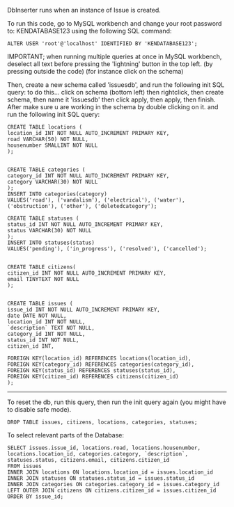DbInserter runs when an instance of Issue is created.

To run this code, go to MySQL workbench and change your root password to: KENDATABASE123
using the following SQL command:

    ALTER USER 'root'@'localhost' IDENTIFIED BY 'KENDATABASE123';


IMPORTANT; when running multiple queries at once in MySQL workbench,
deselect all text before pressing the 'lightning' button in the top left. (by pressing outside the code)
(for instance click on the schema)

Then, create a new schema called 'issuesdb', and run the following init SQL query:
to do this... click on schema (bottom left) then rightclick, then create schema, then name it 'issuesdb'
then click apply, then apply, then finish.
After make sure u are working in the schema by double clicking on it.
and run the following init SQL query:

    CREATE TABLE locations (
    location_id INT NOT NULL AUTO_INCREMENT PRIMARY KEY,
    road VARCHAR(50) NOT NULL,
    housenumber SMALLINT NOT NULL
    );
    
    
    CREATE TABLE categories (
    category_id INT NOT NULL AUTO_INCREMENT PRIMARY KEY,
    category VARCHAR(30) NOT NULL
    );
    INSERT INTO categories(category)
    VALUES('road'), ('vandalism'), ('electrical'), ('water'), ('obstruction'), ('other'), ('deletedcategory');
    
    CREATE TABLE statuses (
    status_id INT NOT NULL AUTO_INCREMENT PRIMARY KEY,
    status VARCHAR(30) NOT NULL
    );
    INSERT INTO statuses(status)
    VALUES('pending'), ('in_progress'), ('resolved'), ('cancelled');
    
    
    CREATE TABLE citizens(
    citizen_id INT NOT NULL AUTO_INCREMENT PRIMARY KEY,
    email TINYTEXT NOT NULL
    );
    
    
    CREATE TABLE issues (
    issue_id INT NOT NULL AUTO_INCREMENT PRIMARY KEY,
    date DATE NOT NULL,
    location_id INT NOT NULL,
    `description` TEXT NOT NULL,
    category_id INT NOT NULL,
    status_id INT NOT NULL,
    citizen_id INT,
    
    FOREIGN KEY(location_id) REFERENCES locations(location_id),
    FOREIGN KEY(category_id) REFERENCES categories(category_id),
    FOREIGN KEY(status_id) REFERENCES statuses(status_id),
    FOREIGN KEY(citizen_id) REFERENCES citizens(citizen_id)
    );

------------------------------------------------------------------------------------

To reset the db, run this query, then run the init query again (you might have to disable safe mode).

    DROP TABLE issues, citizens, locations, categories, statuses;

To select relevant parts of the Database:

    SELECT issues.issue_id, locations.road, locations.housenumber, locations.location_id, categories.category, `description`, statuses.status, citizens.email, citizens.citizen_id
    FROM issues
    INNER JOIN locations ON locations.location_id = issues.location_id
    INNER JOIN statuses ON statuses.status_id = issues.status_id
    INNER JOIN categories ON categories.category_id = issues.category_id
    LEFT OUTER JOIN citizens ON citizens.citizen_id = issues.citizen_id
    ORDER BY issue_id;